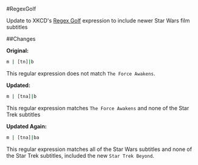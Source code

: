 #RegexGolf

Update to XKCD's [Regex Golf](http://xkcd.com/1313/) expression to include newer Star Wars film subtitles

##Changes

**Original:**

```bash
m | [tn]|b
```

This regular expression does not match `The Force Awakens`.

**Updated:**

```bash
m | [tna]|b
```

This regular expression matches `The Force Awakens` and none of the Star Trek subtitles

**Updated Again:**

```bash
m | [tna]|ba
```

This regular expression matches all of the Star Wars subtitles and none of the Star Trek subtitles, included the new `Star Trek Beyond`.